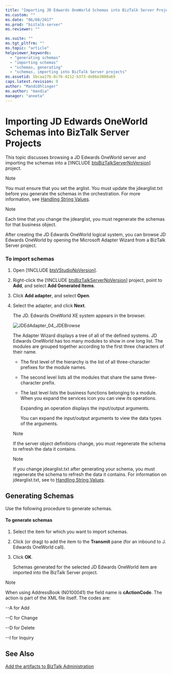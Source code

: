 ```yaml
---
title: "Importing JD Edwards OneWorld Schemas into BizTalk Server Projects | Microsoft Docs"
ms.custom: ""
ms.date: "06/08/2017"
ms.prod: "biztalk-server"
ms.reviewer: ""

ms.suite: ""
ms.tgt_pltfrm: ""
ms.topic: "article"
helpviewer_keywords: 
  - "generating schemas"
  - "importing schemas"
  - "schemas, generating"
  - "schemas, importing into BizTalk Server projects"
ms.assetid: 5bcaa276-8c76-4212-b373-de86e3008a69
caps.latest.revision: 9
author: "MandiOhlinger"
ms.author: "mandia"
manager: "anneta"
---
```

# Importing JD Edwards OneWorld Schemas into BizTalk Server Projects
This topic discusses browsing a JD Edwards OneWorld server and importing the schemas into a [!INCLUDE [btsBizTalkServerNoVersion](../includes/btsbiztalkservernoversion-md.md)] project.  
  
> [!NOTE]
>  You must ensure that you set the arglist. You must update the jdearglist.txt before you generate the schemas in the orchestration. For more information, see [Handling String Values](../core/handling-string-values1.md).  
  
> [!NOTE]
>  Each time that you change the jdearglist, you must regenerate the schemas for that business object.  
  
 After creating the JD Edwards OneWorld logical system, you can browse JD Edwards OneWorld by opening the Microsoft Adapter Wizard from a BizTalk Server project.  
  
### To import schemas  
  
1. Open [!INCLUDE [btsVStudioNoVersion](../includes/btsvstudionoversion-md.md)].  
  
2. Right-click the [!INCLUDE [btsBizTalkServerNoVersion](../includes/btsbiztalkservernoversion-md.md)] project, point to <strong>Add</strong>, and select <strong>Add Generated Items</strong>.  
  
3. Click **Add adapter**, and select **Open**.  
  
4. Select the adapter, and click **Next**.  
  
    The JD. Edwards OneWorld XE system appears in the browser.  
  
    ![](../core/media/jdedadapter-04-jdebrowse.gif "JDEdAdapter_04_JDEBrowse")  
  
    The Adapter Wizard displays a tree of all of the defined systems. JD Edwards OneWorld has too many modules to show in one long list. The modules are grouped together according to the first three characters of their name.  
  
   - The first level of the hierarchy is the list of all three-character prefixes for the module names.  
  
   - The second level lists all the modules that share the same three-character prefix.  
  
   - The last level lists the business functions belonging to a module. When you expand the services icon you can view its operations.  
  
     Expanding an operation displays the input/output arguments.  
  
     You can expand the input/output arguments to view the data types of the arguments.  
  
   > [!NOTE]
   >  If the server object definitions change, you must regenerate the schema to refresh the data it contains.  
  
   > [!NOTE]
   >  If you change jdearglist.txt after generating your schema, you must regenerate the schema to refresh the data it contains. For information on jdearglist.txt, see to [Handling String Values](../core/handling-string-values1.md).  
  
## Generating Schemas  
 Use the following procedure to generate schemas.  
  
#### To generate schemas  
  
1.  Select the item for which you want to import schemas.  
  
2.  Click (or drag) to add the item to the **Transmit** pane (for an inbound to J. Edwards OneWorld call).  
  
3.  Click **OK**.  
  
     Schemas generated for the selected JD Edwards OneWorld item are imported into the BizTalk Server project.  
  
> [!NOTE]
>  When using AddressBook (N0100041) the field name is **cActionCode**. The action is part of the XML file itself. The codes are:  
>   
>  --A for Add  
>   
>  --C for Change  
>   
>  --D for Delete  
>   
>  --I for Inquiry  
  
## See Also  
 [Add the artifacts to BizTalk Administration](../core/adding-biztalk-adapter-for-jd-edwards-oneworld.md)